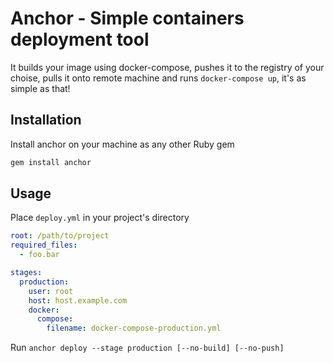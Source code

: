 # Anchor - Simple containers deployment tool
It builds your image using docker-compose, pushes it to the registry of your choise, pulls it onto remote machine and runs `docker-compose up`, it's as simple as that!

## Installation
Install anchor on your machine as any other Ruby gem

```sh
gem install anchor
```

## Usage

Place `deploy.yml` in your project's directory

```yaml
root: /path/to/project
required_files:
  - foo.bar

stages:
  production:
    user: root
    host: host.example.com
    docker:
      compose:
        filename: docker-compose-production.yml

```

Run `anchor deploy --stage production [--no-build] [--no-push]`
